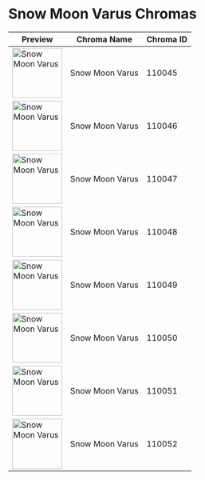# Snow Moon Varus Chromas

| Preview | Chroma Name | Chroma ID |
|---|---|---|
| <img src='https://raw.communitydragon.org/latest/plugins/rcp-be-lol-game-data/global/default/v1/champion-chroma-images/110/110045.png' alt='Snow Moon Varus' width='100'> | Snow Moon Varus | 110045 |
| <img src='https://raw.communitydragon.org/latest/plugins/rcp-be-lol-game-data/global/default/v1/champion-chroma-images/110/110046.png' alt='Snow Moon Varus' width='100'> | Snow Moon Varus | 110046 |
| <img src='https://raw.communitydragon.org/latest/plugins/rcp-be-lol-game-data/global/default/v1/champion-chroma-images/110/110047.png' alt='Snow Moon Varus' width='100'> | Snow Moon Varus | 110047 |
| <img src='https://raw.communitydragon.org/latest/plugins/rcp-be-lol-game-data/global/default/v1/champion-chroma-images/110/110048.png' alt='Snow Moon Varus' width='100'> | Snow Moon Varus | 110048 |
| <img src='https://raw.communitydragon.org/latest/plugins/rcp-be-lol-game-data/global/default/v1/champion-chroma-images/110/110049.png' alt='Snow Moon Varus' width='100'> | Snow Moon Varus | 110049 |
| <img src='https://raw.communitydragon.org/latest/plugins/rcp-be-lol-game-data/global/default/v1/champion-chroma-images/110/110050.png' alt='Snow Moon Varus' width='100'> | Snow Moon Varus | 110050 |
| <img src='https://raw.communitydragon.org/latest/plugins/rcp-be-lol-game-data/global/default/v1/champion-chroma-images/110/110051.png' alt='Snow Moon Varus' width='100'> | Snow Moon Varus | 110051 |
| <img src='https://raw.communitydragon.org/latest/plugins/rcp-be-lol-game-data/global/default/v1/champion-chroma-images/110/110052.png' alt='Snow Moon Varus' width='100'> | Snow Moon Varus | 110052 |
